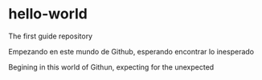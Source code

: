 # hello-world
The first guide repository


Empezando en este mundo de Github, esperando encontrar lo inesperado

Begining in this world of Githun, expecting for the unexpected
